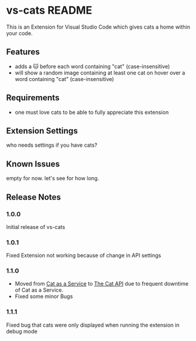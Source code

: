 # vs-cats README

This is an Extension for Visual Studio Code which gives cats a home within your code.

## Features

- adds a 🐱 before each word containing "cat" (case-insensitive)
- will show a random image containing at least one cat on hover over a word containing "cat" (case-insensitive)

## Requirements

- one must love cats to be able to fully appreciate this extension

## Extension Settings

who needs settings if you have cats?

## Known Issues

empty for now. let's see for how long.

## Release Notes

### 1.0.0

Initial release of vs-cats

### 1.0.1

Fixed Extension not working because of change in API settings

### 1.1.0

- Moved from [Cat as a Service](https://cataas.com) to [The Cat API](https://thecatapi.com/) due to frequent downtime of Cat as a Service.
- Fixed some minor Bugs

### 1.1.1

Fixed bug that cats were only displayed when running the extension in debug mode